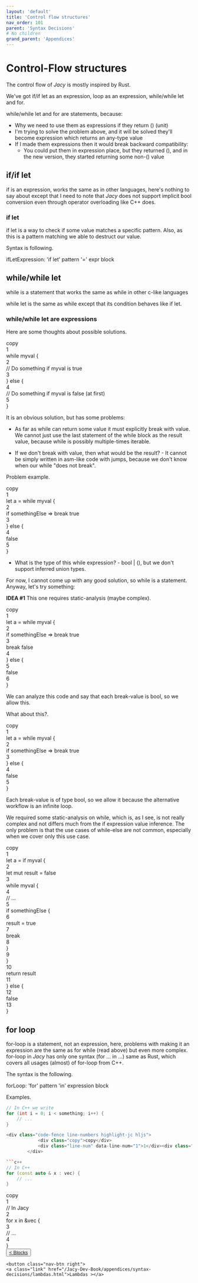 ```yaml
---
layout: 'default'
title: 'Control flow structures'
nav_order: 101
parent: 'Syntax Decisions'
# No children
grand_parent: 'Appendices'
---
```


# Control-Flow structures

The control flow of _Jacy_ is mostly inspired by Rust.

We've got <span class="inline-code highlight-jc hljs"><span class="hljs-keyword">if</span></span>/<span class="inline-code highlight-jc hljs"><span class="hljs-keyword">if</span> <span class="hljs-keyword">let</span></span> as an expression, <span class="inline-code highlight-jc hljs"><span class="hljs-keyword">loop</span></span> as an expression, <span class="inline-code highlight-jc hljs"><span class="hljs-keyword">while</span></span>/<span class="inline-code highlight-jc hljs"><span class="hljs-keyword">while</span> <span class="hljs-keyword">let</span></span> and <span class="inline-code highlight-jc hljs"><span class="hljs-keyword">for</span></span>.

<span class="inline-code highlight-jc hljs"><span class="hljs-keyword">while</span></span>/<span class="inline-code highlight-jc hljs"><span class="hljs-keyword">while</span> <span class="hljs-keyword">let</span></span> and <span class="inline-code highlight-jc hljs"><span class="hljs-keyword">for</span></span> are statements, because:

* Why we need to use them as expressions if they return <span class="inline-code highlight-jc hljs">()</span> (unit)
* I'm trying to solve the problem above, and it will be solved they'll become expression which returns an any-type value
* If I made them expressions then it would break backward compatibility:
  * You could put them in expression place, but they returned <span class="inline-code highlight-jc hljs">()</span>, and in the new version, they started returning some
    non-<span class="inline-code highlight-jc hljs">()</span> value

## <span class="inline-code highlight-jc hljs"><span class="hljs-keyword">if</span></span>/<span class="inline-code highlight-jc hljs"><span class="hljs-keyword">if</span> <span class="hljs-keyword">let</span></span>

<span class="inline-code highlight-jc hljs"><span class="hljs-keyword">if</span></span> is an expression, works the same as in other languages, here's nothing to say about except that I need to note that
_Jacy_ does not support implicit <span class="inline-code highlight-jc hljs"><span class="hljs-type">bool</span></span> conversion even through operator overloading like C++ does.

### <span class="inline-code highlight-jc hljs"><span class="hljs-keyword">if</span> <span class="hljs-keyword">let</span></span>

<span class="inline-code highlight-jc hljs"><span class="hljs-keyword">if</span> <span class="hljs-keyword">let</span></span> is a way to check if some value matches a specific pattern. Also, as this is a pattern matching we able to
destruct our value.

Syntax is following.

<div class="code-fence">ifLetExpression: 'if let' pattern '=' expr block
</div>

## <span class="inline-code highlight-jc hljs"><span class="hljs-keyword">while</span></span>/<span class="inline-code highlight-jc hljs"><span class="hljs-keyword">while</span> <span class="hljs-keyword">let</span></span>

<span class="inline-code highlight-jc hljs"><span class="hljs-keyword">while</span></span> is a statement that works the same as <span class="inline-code highlight-jc hljs"><span class="hljs-keyword">while</span></span> in other c-like languages

<span class="inline-code highlight-jc hljs"><span class="hljs-keyword">while</span> <span class="hljs-keyword">let</span></span> is the same as <span class="inline-code highlight-jc hljs"><span class="hljs-keyword">while</span></span> except that its condition behaves like <span class="inline-code highlight-jc hljs"><span class="hljs-keyword">if</span> <span class="hljs-keyword">let</span></span>.

### <span class="inline-code highlight-jc hljs"><span class="hljs-keyword">while</span></span>/<span class="inline-code highlight-jc hljs"><span class="hljs-keyword">while</span> <span class="hljs-keyword">let</span></span> are expressions

Here are some thoughts about possible solutions.

<div class="code-fence line-numbers highlight-jc hljs">
            <div class="copy">copy</div>
            <div class="line-num" data-line-num="1">1</div><div class="line"><span class="hljs-keyword">while</span> myval {</div><div class="line-num" data-line-num="2">2</div><div class="line">    <span class="hljs-comment">// Do something if <span class="inline-code highlight-jc hljs">myval</span> is true</span></div><div class="line-num" data-line-num="3">3</div><div class="line">} <span class="hljs-keyword">else</span> {</div><div class="line-num" data-line-num="4">4</div><div class="line">    <span class="hljs-comment">// Do something if <span class="inline-code highlight-jc hljs">myval</span> is false (at first)</span></div><div class="line-num" data-line-num="5">5</div><div class="line">}</div>
        </div>

It is an obvious solution, but has some problems:

* As far as <span class="inline-code highlight-jc hljs"><span class="hljs-keyword">while</span></span> can return some value it must explicitly <span class="inline-code highlight-jc hljs"><span class="hljs-keyword">break</span></span> with value. We cannot just use the last statement
  of the <span class="inline-code highlight-jc hljs"><span class="hljs-keyword">while</span></span> block as the result value, because <span class="inline-code highlight-jc hljs"><span class="hljs-keyword">while</span></span> is possibly multiple-times iterable.

* If we don't <span class="inline-code highlight-jc hljs"><span class="hljs-keyword">break</span></span> with value, then what would be the result? - It cannot be simply written in asm-like code with
  jumps, because we don't know when our <span class="inline-code highlight-jc hljs"><span class="hljs-keyword">while</span></span> "does not break".

Problem example.

<div class="code-fence line-numbers highlight-jc hljs">
            <div class="copy">copy</div>
            <div class="line-num" data-line-num="1">1</div><div class="line"><span class="hljs-keyword">let</span> <span class="hljs-variable">a</span> = <span class="hljs-keyword">while</span> myval {</div><div class="line-num" data-line-num="2">2</div><div class="line">    <span class="hljs-keyword">if</span> somethingElse <span class="hljs-operator">=&gt;</span> <span class="hljs-keyword">break</span> <span class="hljs-literal">true</span></div><div class="line-num" data-line-num="3">3</div><div class="line">} <span class="hljs-keyword">else</span> {</div><div class="line-num" data-line-num="4">4</div><div class="line">    <span class="hljs-literal">false</span></div><div class="line-num" data-line-num="5">5</div><div class="line">}</div>
        </div>

* What is the type of this <span class="inline-code highlight-jc hljs"><span class="hljs-keyword">while</span></span> expression? - <span class="inline-code highlight-jc hljs"><span class="hljs-type">bool</span> | ()</span>, but we don't support inferred union types.

For now, I cannot come up with any good solution, so <span class="inline-code highlight-jc hljs"><span class="hljs-keyword">while</span></span> is a statement. Anyway, let's try something:

**IDEA \#1** This one requires static-analysis (maybe complex).

<div class="code-fence line-numbers highlight-jc hljs">
            <div class="copy">copy</div>
            <div class="line-num" data-line-num="1">1</div><div class="line"><span class="hljs-keyword">let</span> <span class="hljs-variable">a</span> = <span class="hljs-keyword">while</span> myval {</div><div class="line-num" data-line-num="2">2</div><div class="line">    <span class="hljs-keyword">if</span> somethingElse <span class="hljs-operator">=&gt;</span> <span class="hljs-keyword">break</span> <span class="hljs-literal">true</span></div><div class="line-num" data-line-num="3">3</div><div class="line">    <span class="hljs-keyword">break</span> <span class="hljs-literal">false</span></div><div class="line-num" data-line-num="4">4</div><div class="line">} <span class="hljs-keyword">else</span> {</div><div class="line-num" data-line-num="5">5</div><div class="line">    <span class="hljs-literal">false</span></div><div class="line-num" data-line-num="6">6</div><div class="line">}</div>
        </div>

We can analyze this code and say that each <span class="inline-code highlight-jc hljs"><span class="hljs-keyword">break</span></span>-value is <span class="inline-code highlight-jc hljs"><span class="hljs-type">bool</span></span>, so we allow this.

What about this?.

<div class="code-fence line-numbers highlight-jc hljs">
            <div class="copy">copy</div>
            <div class="line-num" data-line-num="1">1</div><div class="line"><span class="hljs-keyword">let</span> <span class="hljs-variable">a</span> = <span class="hljs-keyword">while</span> myval {</div><div class="line-num" data-line-num="2">2</div><div class="line">    <span class="hljs-keyword">if</span> somethingElse <span class="hljs-operator">=&gt;</span> <span class="hljs-keyword">break</span> <span class="hljs-literal">true</span></div><div class="line-num" data-line-num="3">3</div><div class="line">} <span class="hljs-keyword">else</span> {</div><div class="line-num" data-line-num="4">4</div><div class="line">    <span class="hljs-literal">false</span></div><div class="line-num" data-line-num="5">5</div><div class="line">}</div>
        </div>

Each <span class="inline-code highlight-jc hljs"><span class="hljs-keyword">break</span></span>-value is of type <span class="inline-code highlight-jc hljs"><span class="hljs-type">bool</span></span>, so we allow it because the alternative workflow is an infinite loop.

We required some static-analysis on <span class="inline-code highlight-jc hljs"><span class="hljs-keyword">while</span></span>, which is, as I see, is not really complex and not differs much from the
<span class="inline-code highlight-jc hljs"><span class="hljs-keyword">if</span></span> expression value inference. The only problem is that the use cases of <span class="inline-code highlight-jc hljs"><span class="hljs-keyword">while</span>-<span class="hljs-keyword">else</span></span> are not common, especially when
we cover only this use case.

<div class="code-fence line-numbers highlight-jc hljs">
            <div class="copy">copy</div>
            <div class="line-num" data-line-num="1">1</div><div class="line"><span class="hljs-keyword">let</span> <span class="hljs-variable">a</span> = <span class="hljs-keyword">if</span> myval {</div><div class="line-num" data-line-num="2">2</div><div class="line">    <span class="hljs-keyword">let</span> <span class="hljs-keyword">mut </span><span class="hljs-variable">result</span> = <span class="hljs-literal">false</span></div><div class="line-num" data-line-num="3">3</div><div class="line">    <span class="hljs-keyword">while</span> myval {</div><div class="line-num" data-line-num="4">4</div><div class="line">        <span class="hljs-comment">// ...</span></div><div class="line-num" data-line-num="5">5</div><div class="line">        <span class="hljs-keyword">if</span> somethingElse {</div><div class="line-num" data-line-num="6">6</div><div class="line">            result = <span class="hljs-literal">true</span></div><div class="line-num" data-line-num="7">7</div><div class="line">            <span class="hljs-keyword">break</span></div><div class="line-num" data-line-num="8">8</div><div class="line">        }</div><div class="line-num" data-line-num="9">9</div><div class="line">    }</div><div class="line-num" data-line-num="10">10</div><div class="line">    <span class="hljs-keyword">return</span> result</div><div class="line-num" data-line-num="11">11</div><div class="line">} <span class="hljs-keyword">else</span> {</div><div class="line-num" data-line-num="12">12</div><div class="line">    <span class="hljs-literal">false</span></div><div class="line-num" data-line-num="13">13</div><div class="line">}</div>
        </div>

## <span class="inline-code highlight-jc hljs"><span class="hljs-keyword">for</span></span> loop

<span class="inline-code highlight-jc hljs"><span class="hljs-keyword">for</span></span>-loop is a statement, not an expression, here, problems with making it an expression are the same as for <span class="inline-code highlight-jc hljs"><span class="hljs-keyword">while</span></span>
(read above) but even more complex. <span class="inline-code highlight-jc hljs"><span class="hljs-keyword">for</span></span>-loop in _Jacy_ has only one syntax (<span class="inline-code highlight-jc hljs"><span class="hljs-keyword">for</span> ... <span class="hljs-keyword">in</span> ...</span>) same as Rust, which
covers all usages (almost) of <span class="inline-code highlight-jc hljs"><span class="hljs-keyword">for</span></span>-loop from C++.

The syntax is the following.

<div class="code-fence">forLoop: 'for' pattern 'in' expression block
</div>

Examples.

```c++
// In C++ we write
for (int i = 0; i < something; i++) {
    // ...
}

<div class="code-fence line-numbers highlight-jc hljs">
            <div class="copy">copy</div>
            <div class="line-num" data-line-num="1">1</div><div class="line"><span class="hljs-comment">// In Jacy:</span></div><div class="line-num" data-line-num="2">2</div><div class="line"><span class="hljs-keyword">for</span> <span class="hljs-variable">i</span> <span class="hljs-keyword">in</span> <span class="hljs-number">0</span>..=something {</div><div class="line-num" data-line-num="3">3</div><div class="line">    <span class="hljs-comment">// ...</span></div><div class="line-num" data-line-num="4">4</div><div class="line">}</div>
        </div>

```c++
// In C++
for (const auto & x : vec) {
    // ...
}
```

<div class="code-fence line-numbers highlight-jc hljs">
            <div class="copy">copy</div>
            <div class="line-num" data-line-num="1">1</div><div class="line"><span class="hljs-comment">// In Jacy</span></div><div class="line-num" data-line-num="2">2</div><div class="line"><span class="hljs-keyword">for</span> <span class="hljs-variable">x</span> <span class="hljs-keyword">in</span> &amp;vec {</div><div class="line-num" data-line-num="3">3</div><div class="line">    <span class="hljs-comment">// ...</span></div><div class="line-num" data-line-num="4">4</div><div class="line">}</div>
        </div>
<div class="nav-btn-block">
    <button class="nav-btn left">
    <a class="link" href="/Jacy-Dev-Book/appendices/syntax-decisions/blocks.html">< Blocks</a>
</button>

    <button class="nav-btn right">
    <a class="link" href="/Jacy-Dev-Book/appendices/syntax-decisions/lambdas.html">Lambdas ></a>
</button>

</div>
